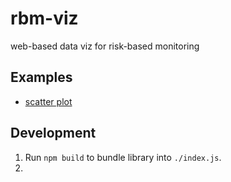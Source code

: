 # rbm-viz
web-based data viz for risk-based monitoring

## Examples
- [scatter plot](https://fluffy-disco-22959532.pages.github.io/examples/scatterPlot/)

## Development
1. Run `npm build` to bundle library into `./index.js`.
2. 
